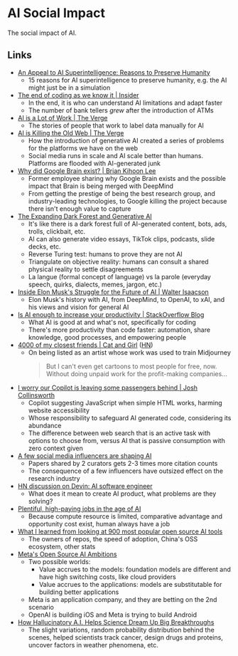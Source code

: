 # AI Social Impact

The social impact of AI.

## Links

- [An Appeal to AI Superintelligence: Reasons to Preserve Humanity](https://www.lesswrong.com/posts/azRwPDbZfpadoL7WW/an-appeal-to-ai-superintelligence-reasons-to-preserve)
  - 15 reasons for AI superintelligence to preserve humanity, e.g. the AI might
    just be in a simulation
- [The end of coding as we know it | Insider](https://archive.ph/7XceZ)
  - In the end, it is who can understand AI limitations and adapt faster
  - The number of bank tellers _grew_ after the introduction of ATMs
- [AI is a Lot of Work | The Verge](https://www.theverge.com/features/23764584/)
  - The stories of people that work to label data manually for AI
- [AI is Killing the Old Web | The Verge](https://www.theverge.com/2023/6/26/23773914/)
  - How the introduction of generative AI created a series of problems for the
    platforms we have on the web
  - Social media runs in scale and AI scale better than humans. Platforms are
    flooded with AI-generated junk
- [Why did Google Brain exist? | Brian Kihoon Lee](https://www.moderndescartes.com/essays/why_brain/)
  - Former employee sharing why Google Brain exists and the possible impact that
    Brain is being merged with DeepMind
  - From getting the prestige of being the best research group, and
    industry-leading technologies, to Google killing the project because there
    isn't enough value to capture
- [The Expanding Dark Forest and Generative AI](https://maggieappleton.com/ai-dark-forest)
  - It's like there is a dark forest full of AI-generated content, bots, ads,
    trolls, clickbait, etc.
  - AI can also generate video essays, TikTok clips, podcasts, slide decks, etc.
  - Reverse Turing test: humans to prove they are not AI
  - Triangulate on objective reality: humans can consult a shared physical
    reality to settle disagreements
  - La langue (formal concept of language) vs la parole (everyday speech,
    quirks, dialects, memes, jargon, etc.)
- [Inside Elon Musk's Struggle for the Future of AI | Walter Isaacson](https://time.com/6310076/elon-musk-ai-walter-isaacson-biography/)
  - Elon Musk's history with AI, from DeepMind, to OpenAI, to xAI, and his views
    and vision for general AI
- [Is AI enough to increase your productivity | StackOverflow Blog](https://stackoverflow.blog/2023/10/16/is-ai-enough-to-increase-your-productivity/)
  - What AI is good at and what's not, specifically for coding
  - There's more productivity than code faster: automation, share knowledge,
    good processes, and empowering people
- [4000 of my closest friends | Cat and Girl](https://catandgirl.com/4000-of-my-closest-friends/)
  ([HN](https://news.ycombinator.com/item?id=39016395))
  - On being listed as an artist whose work was used to train Midjourney
    > But I can't even get cartoons to most people for free, now. Without doing
    > unpaid work for the profit-making companies...
- [I worry our Copilot is leaving some passengers behind | Josh Collinsworth](https://joshcollinsworth.com/blog/copilot)
  - Copilot suggesting JavaScript when simple HTML works, harming website
    accessibility
  - Whose responsibility to safeguard AI generated code, considering its
    abundance
  - The difference between web search that is an active task with options to
    choose from, versus AI that is passive consumption with zero context given
- [A few social media influencers are shaping AI](https://spectrum.ieee.org/social-media-ai)
  - Papers shared by 2 curators gets 2-3 times more citation counts
  - The consequence of a few influencers have outsized effect on the research
    industry
- [HN discussion on Devin: AI software engineer](https://news.ycombinator.com/item?id=39679787#39681757)
  - What does it mean to create AI product, what problems are they solving?
- [Plentiful, high-paying jobs in the age of AI](https://www.noahpinion.blog/p/plentiful-high-paying-jobs-in-the)
  - Because compute resource is limited, comparative advantage and opportunity
    cost exist, human always have a job
- [What I learned from looking at 900 most popular open source AI tools](https://huyenchip.com/2024/03/14/ai-oss.html)
  - The owners of repos, the speed of adoption, China's OSS ecosystem, other
    stats
- [Meta's Open Source AI Ambitions](https://nandu.substack.com/p/metas-open-source-ai-ambitions)
  - Two possible worlds:
    - Value accrues to the models: foundation models are different and have high
      switching costs, like cloud providers
    - Value accrues to the applications: models are substitutable for building
      better applications
  - Meta is an application company, and they are betting on the 2nd scenario
  - OpenAI is building iOS and Meta is trying to build Android
- [How Hallucinatory A.I. Helps Science Dream Up Big Breakthroughs](https://www.nytimes.com/2024/12/23/science/ai-hallucinations-science.html?unlocked_article_code=1.j04.-_tE.s_GbP4D9PU2A)
  - The slight variations, random probability distribution behind the scenes,
    helped scientists track cancer, design drugs and proteins, uncover factors
    in weather phenomena, etc.
